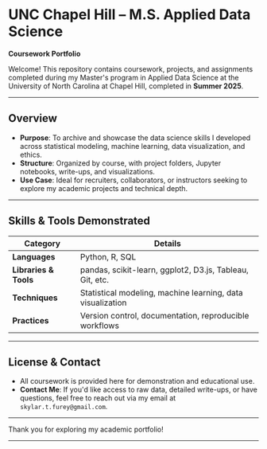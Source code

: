 # UNC Chapel Hill – M.S. Applied Data Science  
**Coursework Portfolio**

Welcome! This repository contains coursework, projects, and assignments completed during my Master's program in Applied Data Science at the University of North Carolina at Chapel Hill, completed in **Summer 2025**.

---

##  Overview

- **Purpose**: To archive and showcase the data science skills I developed across statistical modeling, machine learning, data visualization, and ethics.
- **Structure**: Organized by course, with project folders, Jupyter notebooks, write-ups, and visualizations.
- **Use Case**: Ideal for recruiters, collaborators, or instructors seeking to explore my academic projects and technical depth.

---

##  Skills & Tools Demonstrated

| Category               | Details                                                    |
|------------------------|------------------------------------------------------------|
| **Languages**          | Python, R, SQL                                             |
| **Libraries & Tools**  | pandas, scikit-learn, ggplot2, D3.js, Tableau, Git, etc.   |
| **Techniques**         | Statistical modeling, machine learning, data visualization |
| **Practices**          | Version control, documentation, reproducible workflows     |

---

##  License & Contact  
- All coursework is provided here for demonstration and educational use.  
- **Contact Me**: If you'd like access to raw data, detailed write-ups, or have questions, feel free to reach out via my email at `skylar.t.furey@gmail.com`.

---

Thank you for exploring my academic portfolio!

---
